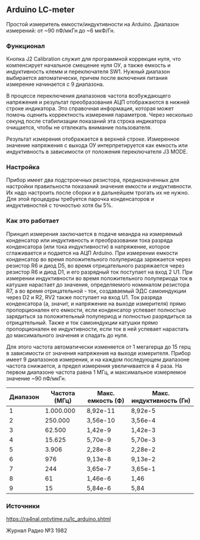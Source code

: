 ## Arduino LC-meter

Простой измеритель емкости/индуктивности на Arduinо. Диапазон измерений: от ~90 пФ/мкГн до ~6 мкФ/Гн.

### Функционал

Кнопка J2 Calibration служит для программной коррекции нуля, что компенсирует начальное смещение нуля ОУ, а также емкость и индуктивность клемм и переключателя SW1. Нужный диапазон выбирается автоматически, причем после включения питания измерение начинается с 9 диапазона.

В процессе переключения диапазонов частота возбуждающего напряжения и результат преобразования АЦП отображаются в нижней строке индикатора. Это справочная информация, которая может помочь оценить корректность измерения параметров. Через несколько секунд после стабилизации показаний эта строка индикатора очищается, чтобы не отвлекать внимание пользователя.

Результат измерения отображается в верхней строке. Измеренное значение напряжения с выхода ОУ интерпретируется как емкость или индуктивность в зависимости от положения переключателя J3 MODE.

### Настройка

Прибор имеет два подстроечных резистора, предназначенных для настройки правильности показаний значения емкости и индуктивности. Их надо настроить после сборки и в дальнейшем трогать их не нужно. Для этой процедуры требуется парочка конденсаторов и индуктивностей с точностью хотя бы 5%.

### Как это работает

Принцип измерения заключается в подаче меандра на измеряемый конденсатор или индуктивность и преобразовании тока разряда конденсатора (или тока индуктивности) в напряжение, которое сглаживается и подается на АЦП Arduino. При измерении емкости конденсатор во время положительного полупериода заряжается через резистор R6 и диод D5, во время отрицательного разряжается через резистор R6 и диод D1, и его разрядный ток поступает на вход 2 U1. При измерении индуктивности во время положительного полупериода ток в катушке нарастает до значения, определяемого номиналом резистора R7, а во время отрицательной - ток, создаваемый ЭДС самоиндукции через D2 и R2, RV2 также поступает на вход U1. Ток разряда конденсатора (а, значит, и напряжение на выходе измерителя) прямо пропорционален его емкости, если конденсатор успевает полностью зарядиться за положительный полупериод и полностью разрядиться за отрицательный. Также и ток самоиндукции катушки прямо пропорционален ее индуктивности, если ток в ней успевает нарастать до максимального значения и спадать до нуля.

Для этого частота автоматически изменяется от 1 мегагерца до 15 герц в зависимости от значения напряжения на выходе измерителя. Прибор имеет 9 диапазонов измерения, и на каждом последующем диапазоне частота снижается, а предел измерения увеличивается в 4 раза. На первом диапазоне частота равна 1 МГц, и максимальное измеряемое значение ~90 пФ/мкГн.

| Диапазон | Частота (МГц) | Макс. емкость (Ф) | Макс. индуктивность (Гн) |
|----------|---------------|-------------------|--------------------------|
| 1        | 1.000.000     | 8,92e-11          | 8,92e-5                  |
| 2        | 250.000       | 3,56e-10          | 3,56e-4                  |
| 3        | 62.500        | 1,42e-9           | 1,42e-3                  |
| 4        | 15.625        | 5,70e-9           | 5,70e-3                  |
| 5        | 3.906         | 2,28e-8           | 2,28e-2                  |
| 6        | 976           | 9,13e-8           | 9,13e-2                  |
| 7        | 244           | 3,65e-7           | 3,65e-1                  |
| 8        | 61            | 1,46e-6           | 1,46                     |
| 9        | 15            | 5,84e-6           | 5,84                     |

### Источники

https://ra4nal.ontvtime.ru/lc_arduino.shtml

Журнал Радио №3 1982


